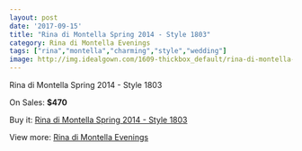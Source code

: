 ```yaml
---
layout: post
date: '2017-09-15'
title: "Rina di Montella Spring 2014 - Style 1803"
category: Rina di Montella Evenings
tags: ["rina","montella","charming","style","wedding"]
image: http://img.idealgown.com/1609-thickbox_default/rina-di-montella-spring-2014-style-1803.jpg
---
```

Rina di Montella Spring 2014 - Style 1803

On Sales: **$470**
<a href="https://www.idealgown.com/en/rina-di-montella-evenings/746-rina-di-montella-spring-2014-style-1803.html"><amp-img layout="responsive" width="600" height="600" src="//img.idealgown.com/1609-thickbox_default/rina-di-montella-spring-2014-style-1803.jpg" alt="Rina di Montella Spring 2014 - Style 1803 0" /></a>
<a href="https://www.idealgown.com/en/rina-di-montella-evenings/746-rina-di-montella-spring-2014-style-1803.html"><amp-img layout="responsive" width="600" height="600" src="//img.idealgown.com/1611-thickbox_default/rina-di-montella-spring-2014-style-1803.jpg" alt="Rina di Montella Spring 2014 - Style 1803 1" /></a>
<a href="https://www.idealgown.com/en/rina-di-montella-evenings/746-rina-di-montella-spring-2014-style-1803.html"><amp-img layout="responsive" width="600" height="600" src="//img.idealgown.com/1610-thickbox_default/rina-di-montella-spring-2014-style-1803.jpg" alt="Rina di Montella Spring 2014 - Style 1803 2" /></a>

Buy it: [Rina di Montella Spring 2014 - Style 1803](https://www.idealgown.com/en/rina-di-montella-evenings/746-rina-di-montella-spring-2014-style-1803.html "Rina di Montella Spring 2014 - Style 1803")

View more: [Rina di Montella Evenings](https://www.idealgown.com/en/10-rina-di-montella-evenings "Rina di Montella Evenings")
